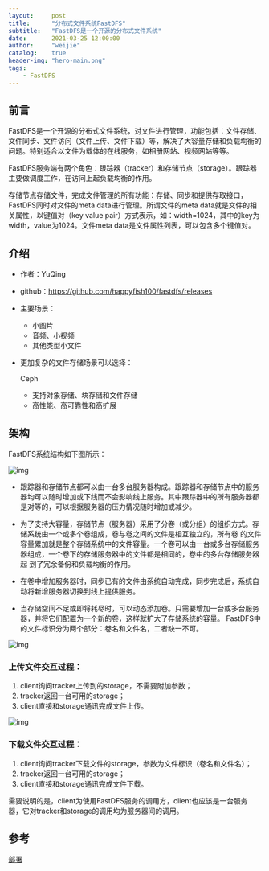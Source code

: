 ```yaml
---
layout:     post
title:      "分布式文件系统FastDFS"
subtitle:   "FastDFS是一个开源的分布式文件系统"
date:       2021-03-25 12:00:00
author:     "weijie"
catalog:    true
header-img: "hero-main.png"
tags:
    - FastDFS
---
```



## 前言

FastDFS是一个开源的分布式文件系统，对文件进行管理，功能包括：文件存储、文件同步、文件访问（文件上传、文件下载）等，解决了大容量存储和负载均衡的问题。特别适合以文件为载体的在线服务，如相册网站、视频网站等等。

FastDFS服务端有两个角色：跟踪器（tracker）和存储节点（storage）。跟踪器主要做调度工作，在访问上起负载均衡的作用。

存储节点存储文件，完成文件管理的所有功能：存储、同步和提供存取接口，FastDFS同时对文件的meta data进行管理。所谓文件的meta data就是文件的相关属性，以键值对（key value pair）方式表示，如：width=1024，其中的key为width，value为1024。文件meta data是文件属性列表，可以包含多个键值对。

## 介绍

- 作者：YuQing

- github：https://github.com/happyfish100/fastdfs/releases

- 主要场景：

  - 小图片
  - 音频、小视频
  - 其他类型小文件

- 更加复杂的文件存储场景可以选择：

  Ceph

  - 支持对象存储、块存储和文件存储
  - 高性能、高可靠性和高扩展

## 架构

FastDFS系统结构如下图所示：

![img](http://static.oschina.net/uploads/img/201204/20230218_pNXn.jpg)

- 
  跟踪器和存储节点都可以由一台多台服务器构成。跟踪器和存储节点中的服务器均可以随时增加或下线而不会影响线上服务。其中跟踪器中的所有服务器都是对等的，可以根据服务器的压力情况随时增加或减少。


- 
  为了支持大容量，存储节点（服务器）采用了分卷（或分组）的组织方式。存储系统由一个或多个卷组成，卷与卷之间的文件是相互独立的，所有卷 的文件容量累加就是整个存储系统中的文件容量。一个卷可以由一台或多台存储服务器组成，一个卷下的存储服务器中的文件都是相同的，卷中的多台存储服务器起 到了冗余备份和负载均衡的作用。


- 在卷中增加服务器时，同步已有的文件由系统自动完成，同步完成后，系统自动将新增服务器切换到线上提供服务。


- 当存储空间不足或即将耗尽时，可以动态添加卷。只需要增加一台或多台服务器，并将它们配置为一个新的卷，这样就扩大了存储系统的容量。
  FastDFS中的文件标识分为两个部分：卷名和文件名，二者缺一不可。

![img](http://static.oschina.net/uploads/img/201204/20230218_6wXI.jpg)

 

### 上传文件交互过程：

 1. client询问tracker上传到的storage，不需要附加参数；
 2. tracker返回一台可用的storage；
 3. client直接和storage通讯完成文件上传。 

![img](http://static.oschina.net/uploads/img/201204/20230218_ieZW.jpg)

 

### 下载文件交互过程：

 1. client询问tracker下载文件的storage，参数为文件标识（卷名和文件名）；
 2. tracker返回一台可用的storage；
 3. client直接和storage通讯完成文件下载。

需要说明的是，client为使用FastDFS服务的调用方，client也应该是一台服务器，它对tracker和storage的调用均为服务器间的调用。



## 参考

[部署](https://github.com/judasn/Linux-Tutorial/blob/master/markdown-file/FastDFS-Install-And-Settings.md)